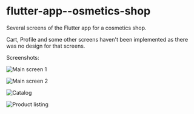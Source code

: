 # flutter-app--osmetics-shop
Several screens of the Flutter app for a сosmetics shop.

Cart, Profile and some other screens haven't been implemented as there was no design for that screens.

Screenshots:


![Main screen 1](https://github.com/yrep/flutter-app-cosmetics-shop/blob/main/screenshots/01_main_screen.png)

![Main screen 2](https://github.com/yrep/flutter-app-cosmetics-shop/blob/main/screenshots/02_main_screen.png)

![Catalog](https://github.com/yrep/flutter-app-cosmetics-shop/blob/main/screenshots/03_catalog.png)

![Product listing](https://github.com/yrep/flutter-app-cosmetics-shop/blob/main/screenshots/04_listing.png)
